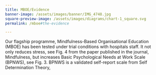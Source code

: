 ```yaml
---
title: MBOE/Evidence
banner-image: /assets/images/banner/IMG_4748.jpg
square-preview-image: /assets/images/diagrams/chart-1_square.svg
permalink: /mboe#the-evidence

---
```


Our flagship programme, Mindfulness-Based Organisational Education (MBOE) has been tested under trial conditions with hospitals staff. It not only reduces stress, see Fig. 4 from the paper published in the journal, Mindfulness, but increases Basic Psychological Needs at Work Scale (BPNWS), see Fig. 3. BPNWS is a validated self-report scale from Self Determination Theory,
